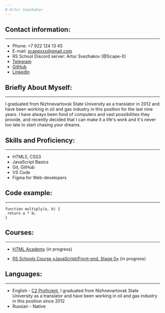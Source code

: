 ```yaml
---
# Artur Svezhakov
---
```


## Contact information:

---

- Phone: +7 922 124 13 45
- E-mail: scapexxx@gmail.com
- RS School Discord server: Artur Svezhakov (@Scape-X)
- [Telegram](https://t.me/ScapeX)
- [GitHub](https://github.com/Scape-X)
- [LinkedIn](https://www.linkedin.com/in/artur-svezhakov-2b5669a6/)

## Briefly About Myself:

---

I graduated from Nizhnevartovsk State University as a translator in 2012 and have been working in oil and gas industry in this position for the last nine years. I have always been fond of computers and vast possibilities they provide, and recently decided that I can make it a life's work and it's never too late to start chasing your dreams.

## Skills and Proficiency:

---

- HTML5, CSS3
- JavaScript Basics
- Git, GitHub
- VS Code
- Figma for Web-developers

## Code example:

---

```
function multiply(a, b) {
 return a * b;
}

```

## Courses:

---

- [HTML Academy](https://htmlacademy.ru) (in progress)

- [RS Schools Course «JavaScript/Front-end. Stage 0»](https://rs.school/js-stage0/) (in progress)

## Languages:

---

- English - [C2 Proficient](https://www.efset.org/cert/PhumjW), I graduated from Nizhnevartovsk State University as a translator and have been working in oil and gas industry in this position since 2012
- Russian - Native
